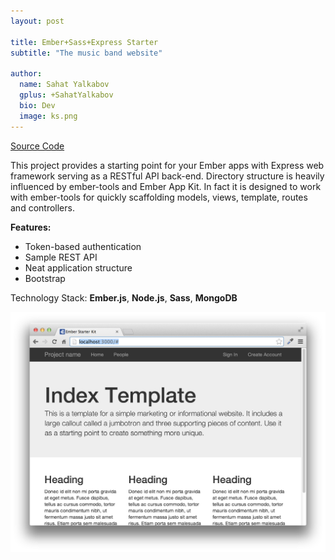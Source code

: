 ```yaml
---
layout: post

title: Ember+Sass+Express Starter
subtitle: "The music band website"

author:
  name: Sahat Yalkabov
  gplus: +SahatYalkabov
  bio: Dev
  image: ks.png
---
```


[Source Code](https://github.com/sahat/ember-sass-express-starter)

This project provides a starting point for your Ember apps with
Express web framework serving as a RESTful API back-end.
Directory structure is heavily influenced by ember-tools and Ember App Kit.
In fact it is designed to work with ember-tools for quickly scaffolding models,
views, template, routes and controllers.

**Features:**
 - Token-based authentication
 - Sample REST API
 - Neat application structure
 - Bootstrap

Technology Stack: **Ember.js**, **Node.js**, **Sass**, **MongoDB**

<div class="full"><img src="/images/projects/ember-sass-express-starter.png"></div>